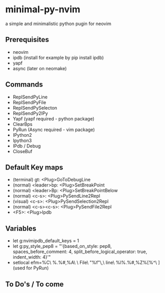 # minimal-py-nvim
a simple and minimalistic python pugin for neovim

## Prerequisites
* neovim
* ipdb (install for example by pip install ipdb)
* yapf
* async (later on neomake)

## Commands
* ReplSendPyLine
* ReplSendPyFile
* ReplSendPySelecton
* ReplSendPy2IPy
* Yapf (yapf required - python package)
* ClearBps
* PyRun (Async required - vim package)
* IPython2
* Ipython3
* IPdb / Debug
* CloseBuf

## Default Key maps
* (terminal) gt: \<Plug\>GoToDebugLine
* (normal) \<leader\>bp: \<Plug\>SetBreakPoint
* (normal) \<leader\>Bp: \<Plug\>SetBreakPointBelow
* (normal) \<c-s\>: \<Plug\>PySendLine2Repl
* (visual) \<c-s\>: \<Plug\>PySendSelection2Repl
* (normal) \<c-s\>\<c-s\>: \<Plug\>PySendFile2Repl
* \<F5\>: \<Plug\>Ipdb

## Variables
* let g:nvimipdb_default_keys = 1
* let g:py_style_pep8 = "'{based_on_style: pep8, spaces_before_comment: 4, split_before_logical_operator: true, indent_width: 4}'"
* setlocal efm=%C\ %.%#,%A\ \ File\ \"%f\"\\,\ line\ %l%.%#,%Z%[%^\ ] (used for PyRun)


## To Do's / To come


